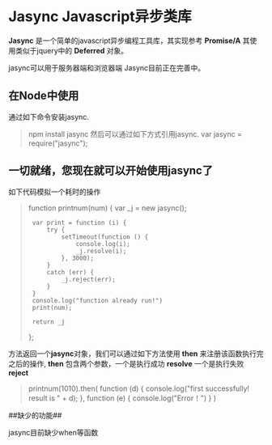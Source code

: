 # Jasync Javascript异步类库 #

**Jasync** 是一个简单的javascript异步编程工具库，其实现参考 **Promise/A** 其使用类似于jquery中的 **Deferred** 对象。

jasync可以用于服务器端和浏览器端 Jasync目前正在完善中。

## 在Node中使用 ##
通过如下命令安装jasync.
> npm install jasync
然后可以通过如下方式引用jasync.
> var jasync = require("jasync");

## 一切就绪，您现在就可以开始使用jasync了 ##

如下代码模拟一个耗时的操作

> function printnum(num) {
>      var _j = new jasync();
> 
>      var print = function (i) {
>          try {
>              setTimeout(function () {
>                  console.log(i);
>                  _j.resolve(i);
>              }, 3000);
>          }
>          catch (err) {
>              _j.reject(err);
>          }
>      }
>      console.log("function already run!")
>      print(num);
> 
>      return _j
>  };

方法返回一个**jasync**对象，我们可以通过如下方法使用 **then** 来注册该函数执行完之后的操作, **then** 包含两个参数，一个是执行成功 **resolve** 一个是执行失败
**reject**



>   printnum(1010).then(
>     function (d) {
>         console.log("first successfully! result is " + d);
>     },
>     function (e) {
>         console.log("Error！")
>     }
>    )

##缺少的功能##

jasync目前缺少when等函数

